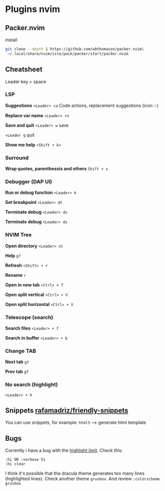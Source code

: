 # Plugins nvim

## Packer.nvim
install
```sh
git clone --depth 1 https://github.com/wbthomason/packer.nvim\
 ~/.local/share/nvim/site/pack/packer/start/packer.nvim
```

## Cheatsheet

Leader key = space

### LSP

**Suggestions**
`<Leader> ca` Code actions, replacement suggestions (icon 💡)

**Replace var name**
`<Leader> rn`

**Save and quit**
`<Leader> w` save

`<Leader q` quit

**Show me help**
`<Shift + k>`


### Surround
**Wrap quotes, parenthessis and others**
`Shift + s`

### Debugger (DAP UI)
**Run or debug function**
`<Leader> k` 

**Set breakpoint**
`<Leader> dt`

**Terminate debug**
`<Leader> dx`

**Terminate debug**
`<Leader> dx`

### NVIM Tree
**Open directory**
`<Leader> nt`

**Help**
`g?`

**Refresh**
`<Shift> + r`

**Rename**
`r`

**Open in new tab**
`<Ctrl> + T`

**Open split vertical**
`<Ctrl> + V`

**Open split horizontal**
`<Ctrl> + X`

### Telescope (search)

**Search files**
`<Leader> + f`

**Search in buffer**
`<Leader> + b`

### Change TAB
**Next tab**
`gt`

**Prev tab**
`gT`

### No search (highlight)
`<Leader> + h`

## Snippets [rafamadriz/friendly-snippets](https://github.com/rafamadriz/friendly-snippets)
You can use snippets, for example:
`html5` --> generate html template

## Bugs

Currently i have a bug with the [highlight limit](https://github.com/neovim/neovim/blob/e6ff154be6da8bd53b604fb6e38686acae75b24f/src/nvim/syntax.c#L101). Check this:
```
:hi OR :verbose hi
:hi clear
```

I think it's possible that the dracula theme generates too many lines (highlighted lines).
Check another theme `gruvbox`. And review `:colorscheme gruvbox`
